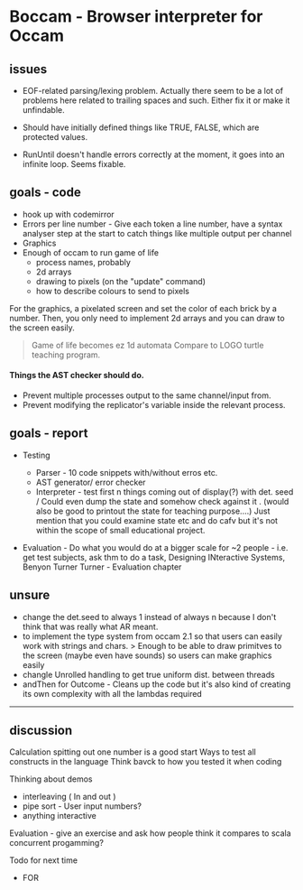 # Boccam - Browser interpreter for Occam 

## issues

- EOF-related parsing/lexing problem. Actually there seem to be a lot of problems here related to trailing spaces and such. Either fix it or make it unfindable.
- Should have initially defined things like TRUE, FALSE, which are protected values.

- RunUntil doesn't handle errors correctly at the moment, it goes into an infinite loop. Seems fixable.

## goals - code

- hook up with codemirror
- Errors per line number - Give each token a line number, have a syntax analyser step at the start to catch things like multiple output per channel
- Graphics
- Enough of occam to run game of life
    - process names, probably
    - 2d arrays
    - drawing to pixels (on the "update" command)
    - how to describe colours to send to pixels

For the graphics,  a pixelated screen and set the color of each brick by a number. Then, you only need to implement 2d arrays and you can draw to the screen easily.
> Game of life becomes ez
> 1d automata
> Compare to LOGO turtle teaching program.

#### Things the AST checker should do.
- Prevent multiple processes output to the same channel/input from.
- Prevent modifying the replicator's variable inside the relevant process.


## goals - report

- Testing
    - Parser - 10 code snippets with/without erros etc.
    - AST generator/ error checker
    - Interpreter - test first n things coming out of display(?) with det. seed / Could even dump the state and somehow check against it . (would also be good to printout the state for teaching purpose....) Just mention that you could examine state etc and do cafv but it's not within the scope of small educational project.

- Evaluation - Do what you would do at a bigger scale  for ~2 people - i.e. get test subjects, ask thm to do a task, Designing INteractive Systems, Benyon Turner Turner - Evaluation chapter

## unsure

- change the det.seed to always 1 instead of always n because I don't think that was really what AR meant.
- to implement the type system from occam 2.1 so that users can easily work with strings and chars. > Enough to be able to draw primitves to the screen (maybe even have sounds) so users can make graphics easily 
- changle Unrolled handling to get true uniform dist. between threads
- andThen for Outcome - Cleans up the code but it's also kind of creating its own complexity with all the lambdas required

---

## discussion

Calculation spitting out one number is a good start
Ways to test all constructs in the language
Think bavck to how you tested it when coding

Thinking about demos
 - interleaving ( In and out )
 - pipe sort - User input numbers?
 - anything interactive

 Evaluation - give an exercise and ask how people think it compares to scala concurrent progamming?

 Todo for next time
 - FOR
